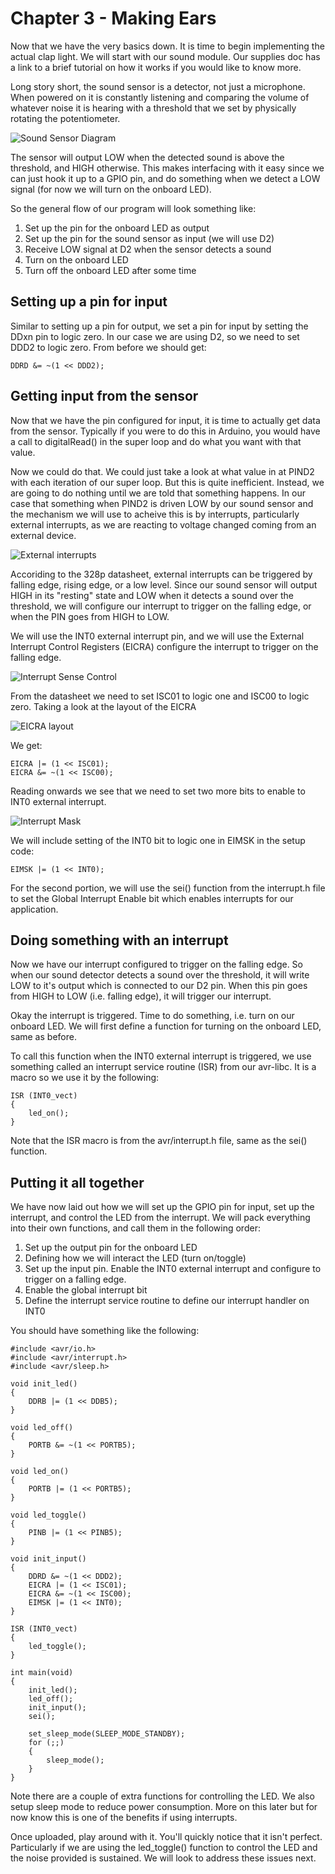 # Chapter 3 - Making Ears

Now that we have the very basics down. It is time to begin implementing the actual clap light. We will start with our sound module. Our supplies doc has a link to a brief tutorial on how it works if you would like to know more.

Long story short, the sound sensor is a detector, not just a microphone. When powered on it is constantly listening and comparing the volume of whatever noise it is hearing with a threshold that we set by physically rotating the potentiometer.

![Sound Sensor Diagram](./images/sound-detector-diagram.png)

The sensor will output LOW when the detected sound is above the threshold, and HIGH otherwise. This makes interfacing with it easy since we can just hook it up to a GPIO pin, and do something when we detect a LOW signal (for now we will turn on the onboard LED).

So the general flow of our program will look something like:
1. Set up the pin for the onboard LED as output
2. Set up the pin for the sound sensor as input (we will use D2)
3. Receive LOW signal at D2 when the sensor detects a sound
4. Turn on the onboard LED
5. Turn off the onboard LED after some time

## Setting up a pin for input
Similar to setting up a pin for output, we set a pin for input by setting the DDxn pin to logic zero. In our case we are using D2, so we need to set DDD2 to logic zero. From before we should get:

```
DDRD &= ~(1 << DDD2);
```

## Getting input from the sensor
Now that we have the pin configured for input, it is time to actually get data from the sensor. Typically if you were to do this in Arduino, you would have a call to digitalRead() in the super loop and do what you want with that value.

Now we could do that. We could just take a look at what value in at PIND2 with each iteration of our super loop. But this is quite inefficient. Instead, we are going to do nothing until we are told that something happens. In our case that something when PIND2 is driven LOW by our sound sensor and the mechanism we will use to acheive this is by interrupts, particularly external interrupts, as we are reacting to voltage changed coming from an external device.

![External interrupts](./images/external-interrupts.png)

Accoriding to the 328p datasheet, external interrupts can be triggered by falling edge, rising edge, or a low level. Since our sound sensor will output HIGH in its "resting" state and LOW when it detects a sound over the threshold, we will configure our interrupt to trigger on the falling edge, or when the PIN goes from HIGH to LOW.

We will use the INT0 external interrupt pin, and we will use the External Interrupt Control Registers (EICRA) configure the interrupt to trigger on the falling edge.

![Interrupt Sense Control](./images/interrupt-sense-control.png)

From the datasheet we need to set ISC01 to logic one and ISC00 to logic zero. Taking a look at the layout of the EICRA

![EICRA layout](./images/eicra-layout.png)

We get:
```
EICRA |= (1 << ISC01);
EICRA &= ~(1 << ISC00);
``` 

Reading onwards we see that we need to set two more bits to enable to INT0 external interrupt.

![Interrupt Mask](./images/interrupt-mask.png)

We will include setting of the INT0 bit to logic one in EIMSK in the setup code:
```
EIMSK |= (1 << INT0);
```

For the second portion, we will use the sei() function from the interrupt.h file to set the Global Interrupt Enable bit which enables interrupts for our application.

## Doing something with an interrupt
Now we have our interrupt configured to trigger on the falling edge. So when our sound detector detects a sound over the threshold, it will write LOW to it's output which is connected to our D2 pin. When this pin goes from HIGH to LOW (i.e. falling edge), it will trigger our interrupt.

Okay the interrupt is triggered. Time to do something, i.e. turn on our onboard LED. We will first define a function for turning on the onboard LED, same as before.

To call this function when the INT0 external interrupt is triggered, we use something called an interrupt service routine (ISR) from our avr-libc. It is a macro so we use it by the following:

```
ISR (INT0_vect)
{
	led_on();
}
```

Note that the ISR macro is from the avr/interrupt.h file, same as the sei() function.

## Putting it all together
We have now laid out how we will set up the GPIO pin for input, set up the interrupt, and control the LED from the interrupt. We will pack everything into their own functions, and call them in the following order:
1. Set up the output pin for the onboard LED
2. Defining how we will interact the LED (turn on/toggle)
3. Set up the input pin. Enable the INT0 external interrupt and configure to trigger on a falling edge.
4. Enable the global interrupt bit
5. Define the interrupt service routine to define our interrupt handler on INT0

You should have something like the following:

```
#include <avr/io.h>
#include <avr/interrupt.h>
#include <avr/sleep.h>

void init_led()
{
	DDRB |= (1 << DDB5);
}

void led_off()
{
	PORTB &= ~(1 << PORTB5);
}

void led_on()
{
	PORTB |= (1 << PORTB5);
}

void led_toggle()
{
	PINB |= (1 << PINB5);
}

void init_input()
{
	DDRD &= ~(1 << DDD2);
	EICRA |= (1 << ISC01);
	EICRA &= ~(1 << ISC00);
	EIMSK |= (1 << INT0);	
}

ISR (INT0_vect)
{
	led_toggle();
}

int main(void)
{
	init_led();
	led_off();
	init_input();
	sei();

	set_sleep_mode(SLEEP_MODE_STANDBY);
	for (;;)
	{
		sleep_mode();
	}
}
```

Note there are a couple of extra functions for controlling the LED. We also setup sleep mode to reduce power consumption. More on this later but for now know this is one of the benefits if using interrupts.

Once uploaded, play around with it. You'll quickly notice that it isn't perfect. Particularly if we are using the led_toggle() function to control the LED and the noise provided is sustained. We will look to address these issues next.
